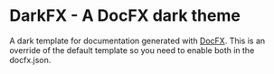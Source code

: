 # DarkFX - A DocFX dark theme
A dark template for documentation generated with [DocFX](https://dotnet.github.io/docfx/).
This is an override of the default template so you need to enable both in the docfx.json.
